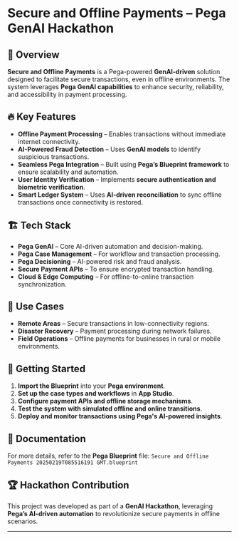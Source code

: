 # Secure and Offline Payments – Pega GenAI Hackathon  

## 📌 Overview  
**Secure and Offline Payments** is a Pega-powered **GenAI-driven** solution designed to facilitate secure transactions, even in offline environments. The system leverages **Pega GenAI capabilities** to enhance security, reliability, and accessibility in payment processing.  

## 🔥 Key Features  
- **Offline Payment Processing** – Enables transactions without immediate internet connectivity.  
- **AI-Powered Fraud Detection** – Uses **GenAI models** to identify suspicious transactions.  
- **Seamless Pega Integration** – Built using **Pega’s Blueprint framework** to ensure scalability and automation.  
- **User Identity Verification** – Implements **secure authentication and biometric verification**.  
- **Smart Ledger System** – Uses **AI-driven reconciliation** to sync offline transactions once connectivity is restored.  

## 🏗️ Tech Stack  
- **Pega GenAI** – Core AI-driven automation and decision-making.  
- **Pega Case Management** – For workflow and transaction processing.  
- **Pega Decisioning** – AI-powered risk and fraud analysis.  
- **Secure Payment APIs** – To ensure encrypted transaction handling.  
- **Cloud & Edge Computing** – For offline-to-online transaction synchronization.  

## 🎯 Use Cases  
- **Remote Areas** – Secure transactions in low-connectivity regions.  
- **Disaster Recovery** – Payment processing during network failures.  
- **Field Operations** – Offline payments for businesses in rural or mobile environments.  

## 🚀 Getting Started  
1. **Import the Blueprint** into your **Pega environment**.  
2. **Set up the case types and workflows** in **App Studio**.  
3. **Configure payment APIs and offline storage mechanisms**.  
4. **Test the system with simulated offline and online transitions**.  
5. **Deploy and monitor transactions using Pega's AI-powered insights**.  

## 📖 Documentation  
For more details, refer to the **Pega Blueprint** file: `Secure and Offline Payments 20250219T085516191 GMT.blueprint`  

## 🏆 Hackathon Contribution  
This project was developed as part of a **GenAI Hackathon**, leveraging **Pega’s AI-driven automation** to revolutionize secure payments in offline scenarios.  

---

